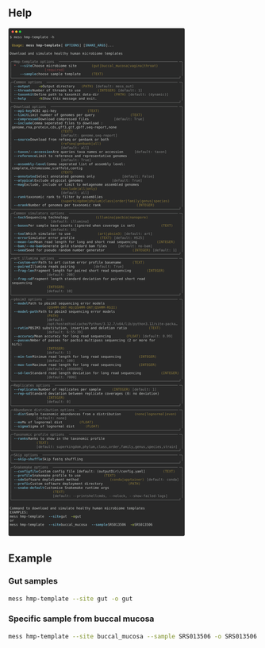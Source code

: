 ## Help

![`mess hmp-template -h`](../images/mess-hmp-help.svg)

## Example
### Gut samples
```sh
mess hmp-template --site gut -o gut
```
### Specific sample from buccal mucosa
```sh
mess hmp-template --site buccal_mucosa --sample SRS013506 -o SRS013506
```
